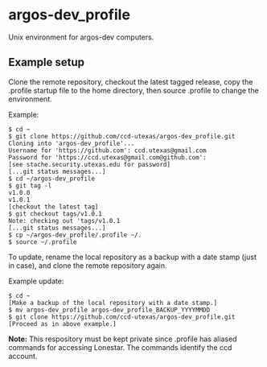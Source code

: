 # argos-dev_profile

Unix environment for argos-dev computers.

## Example setup

Clone the remote repository, checkout the latest tagged release, copy the .profile startup file to the home directory, then source .profile to change the environment.

Example:
```
$ cd ~
$ git clone https://github.com/ccd-utexas/argos-dev_profile.git
Cloning into 'argos-dev_profile'...
Username for 'https://github.com': ccd.utexas@gmail.com
Password for 'https://ccd.utexas@gmail.com@github.com':
[see stache.security.utexas.edu for password]
[...git status messages...]
$ cd ~/argos-dev_profile
$ git tag -l
v1.0.0
v1.0.1
[checkout the latest tag]
$ git checkout tags/v1.0.1
Note: checking out 'tags/v1.0.1
[...git status messages...]
$ cp ~/argos-dev_profile/.profile ~/.
$ source ~/.profile
```

To update, rename the local repository as a backup with a date stamp (just in case), and clone the remote repository again.

Example update:
```
$ cd ~
[Make a backup of the local repository with a date stamp.]
$ mv argos-dev_profile argos-dev_profile_BACKUP_YYYYMMDD
$ git clone https://github.com/ccd-utexas/argos-dev_profile.git
[Proceed as in above example.]
```

**Note:** This respository must be kept private since .profile has aliased commands for accessing Lonestar. The commands identify the ccd account.
